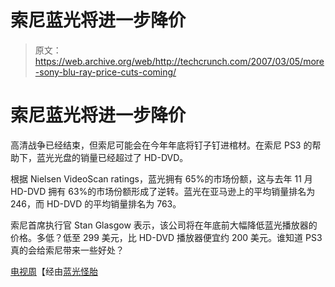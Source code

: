 # 索尼蓝光将进一步降价

> 原文：<https://web.archive.org/web/http://techcrunch.com/2007/03/05/more-sony-blu-ray-price-cuts-coming/>

# 索尼蓝光将进一步降价

高清战争已经结束，但索尼可能会在今年年底将钉子钉进棺材。在索尼 PS3 的帮助下，蓝光光盘的销量已经超过了 HD-DVD。

根据 Nielsen VideoScan ratings，蓝光拥有 65%的市场份额，这与去年 11 月 HD-DVD 拥有 63%的市场份额形成了逆转。蓝光在亚马逊上的平均销量排名为 246，而 HD-DVD 的平均销量排名为 763。

索尼首席执行官 Stan Glasgow 表示，该公司将在年底前大幅降低蓝光播放器的价格。多低？低至 299 美元，比 HD-DVD 播放器便宜约 200 美元。谁知道 PS3 真的会给索尼带来一些好处？

[电视周](https://web.archive.org/web/20130628182338/http://www.tvweek.com/page.cms?pageId=616)【经由[蓝光怪胎](https://web.archive.org/web/20130628182338/http://www.blurayfreak.com/2007/03/bluray_player_f.html)